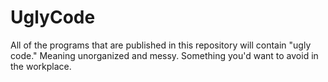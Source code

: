 # UglyCode
All of the programs that are published in this repository will contain "ugly code." Meaning unorganized and messy. Something you'd want to avoid in the workplace.
